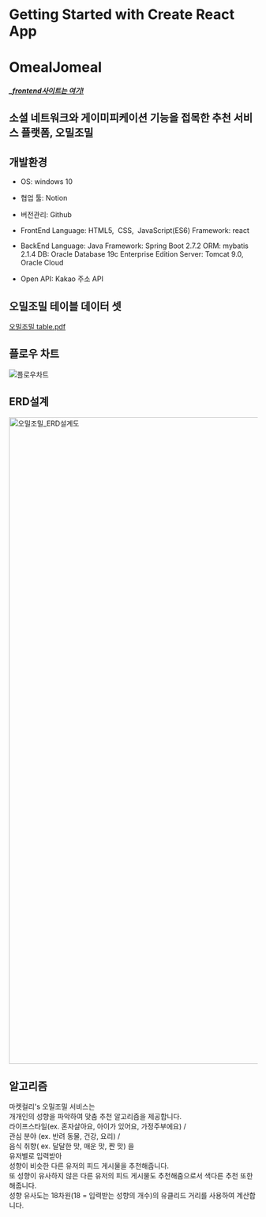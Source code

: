 # Getting Started with Create React App
# OmealJomeal

##### _[frontend사이트는 여기!](https://github.com/OmealJomeal/OmealJomeal_backend)

## 소셜 네트워크와 게이미피케이션 기능을 접목한 추천 서비스 플랫폼, 오밀조밀

## 개발환경

- OS: windows 10
- 협업 툴: Notion
- 버전관리: Github
- FrontEnd
 Language: HTML5, &nbsp;CSS, &nbsp;JavaScript(ES6)
Framework: react

- BackEnd
Language: Java
Framework: Spring Boot 2.7.2
ORM: mybatis 2.1.4
DB: Oracle Database 19c Enterprise Edition
Server: Tomcat 9.0, Oracle Cloud
- Open API: Kakao 주소 API

## 오밀조밀 테이블 데이터 셋
[오밀조밀 table.pdf](https://github.com/OmealJomeal/OmealJomeal_backend/files/9413085/table.pdf)

## 플로우 차트
![플로우차트](https://user-images.githubusercontent.com/95620153/186335011-3d3b28d9-1b18-4d08-8086-369cb8927410.png)

## ERD설계
<img width="1310" alt="오밀조밀_ERD설계도" src="https://user-images.githubusercontent.com/95620153/186335055-a63615b1-9933-4521-9683-2d539694af45.png">

## 알고리즘
마켓컬리's 오밀조밀 서비스는<br/>
개개인의 성향을 파악하여 맞춤 추천 알고리즘을 제공합니다.<br/> 
라이프스타일(ex. 혼자살아요, 아이가 있어요, 가정주부에요) / <br/>
관심 분야 (ex. 반려 동물, 건강, 요리) /<br/>
음식 취향( ex. 달달한 맛, 매운 맛, 짠 맛) 을<br/>
유저별로 입력받아<br/>
성향이 비슷한 다른 유저의 피드 게시물을 추천해줍니다.<br/>
또 성향이 유사하지 않은 다른 유저의 피드 게시물도 추천해줌으로서 색다른 추천 또한 해줍니다.<br/>
성향 유사도는 18차원(18 = 입력받는 성향의 개수)의 유클리드 거리를 사용하여 계산합니다.
